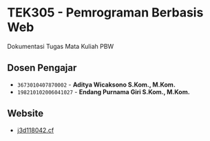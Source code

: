 # TEK305 - Pemrograman Berbasis Web
Dokumentasi Tugas Mata Kuliah PBW

## Dosen Pengajar

- `3673010407870002` - **Aditya Wicaksono S.Kom., M.Kom.**
- `198210102006041027` - **Endang Purnama Giri S.Kom., M.Kom.**

## Website

* [j3d118042.cf](https://j3d118042.cf/)
